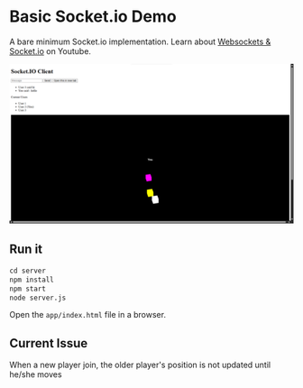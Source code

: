 # Basic Socket.io Demo

A bare minimum Socket.io implementation. Learn about [Websockets & Socket.io](https://youtu.be/1BfCnjr_Vjg) on Youtube. 

<img src="demo.png" alt="Demo">

## Run it

```
cd server
npm install
npm start
node server.js
```

Open the `app/index.html` file in a browser. 

## Current Issue
When a new player join, the older player's position is not updated until he/she moves